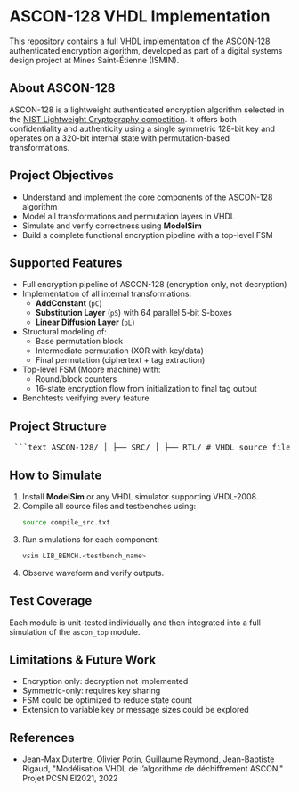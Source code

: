 # ASCON-128 VHDL Implementation

This repository contains a full VHDL implementation of the ASCON-128 authenticated encryption algorithm, developed as part of a digital systems design project at Mines Saint-Étienne (ISMIN).

## About ASCON-128

ASCON-128 is a lightweight authenticated encryption algorithm selected in the [NIST Lightweight Cryptography competition](https://csrc.nist.gov/projects/lightweight-cryptography). It offers both confidentiality and authenticity using a single symmetric 128-bit key and operates on a 320-bit internal state with permutation-based transformations.

## Project Objectives

- Understand and implement the core components of the ASCON-128 algorithm
- Model all transformations and permutation layers in VHDL
- Simulate and verify correctness using **ModelSim**
- Build a complete functional encryption pipeline with a top-level FSM

## Supported Features

- Full encryption pipeline of ASCON-128 (encryption only, not decryption)
- Implementation of all internal transformations:
  - **AddConstant** (`pC`)
  - **Substitution Layer** (`pS`) with 64 parallel 5-bit S-boxes
  - **Linear Diffusion Layer** (`pL`)
- Structural modeling of:
  - Base permutation block
  - Intermediate permutation (XOR with key/data)
  - Final permutation (ciphertext + tag extraction)
- Top-level FSM (Moore machine) with:
  - Round/block counters
  - 16-state encryption flow from initialization to final tag output
- Benchtests verifying every feature

## Project Structure
<pre> ```text ASCON-128/ │ ├── SRC/ │ ├── RTL/ # VHDL source files for all components │ └── BENCH/ # VHDL testbenches for each component │ ├── DOC/ │ └── Rapport.pdf # Project report (French) │ ├── README.md ``` </pre>

## How to Simulate

1. Install **ModelSim** or any VHDL simulator supporting VHDL-2008.
2. Compile all source files and testbenches using:
   ```bash
   source compile_src.txt
   ```
3. Run simulations for each component:
   ```bash
   vsim LIB_BENCH.<testbench_name>
   ```
4. Observe waveform and verify outputs.

## Test Coverage
Each module is unit-tested individually and then integrated into a full simulation of the `ascon_top` module.

## Limitations & Future Work

- Encryption only: decryption not implemented
- Symmetric-only: requires key sharing
- FSM could be optimized to reduce state count
- Extension to variable key or message sizes could be explored

## References

- Jean-Max Dutertre, Olivier Potin, Guillaume Reymond, Jean-Baptiste Rigaud, "Modélisation VHDL de l’algorithme de déchiffrement ASCON," Projet PCSN EI2021, 2022
